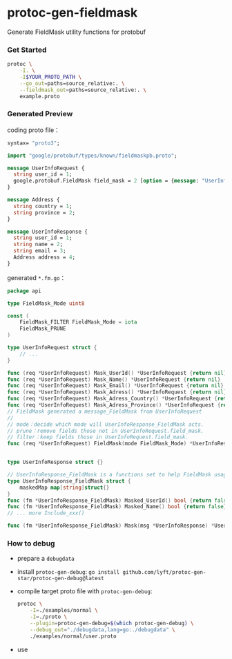 # protoc-gen-fieldmask

Generate FieldMask utility functions for protobuf


### Get Started

```sh
protoc \
	-I. \
	-I$YOUR_PROTO_PATH \
	--go_out=paths=source_relative:. \
	--fieldmask_out=paths=source_relative:. \
	example.proto
```

### Generated Preview

coding proto file：

```protobuf
syntax= "proto3";

import "google/protobuf/types/known/fieldmaskpb.proto";

message UserInfoRequest {
  string user_id = 1;
  google.protobuf.FieldMask field_mask = 2 [option = {message: "UserInfoResponse"}];
}

message Address {
  string country = 1;
  string province = 2;
}

message UserInfoResponse {
  string user_id = 1;
  string name = 2;
  string email = 3;
  Address address = 4;
}
```

generated `*.fm.go`：

```go
package api

type FieldMask_Mode uint8 

const (
	FieldMask_FILTER FieldMask_Mode = iota
	FieldMask_PRUNE
)

type UserInfoRequest struct {
	// ...
}

func (req *UserInfoRequest) Mask_UserId() *UserInfoRequest {return nil}
func (req *UserInfoRequest) Mask_Name() *UserInfoRequest {return nil}
func (req *UserInfoRequest) Mask_Email() *UserInfoRequest {return nil}
func (req *UserInfoRequest) Mask_Adress() *UserInfoRequest {return nil}
func (req *UserInfoRequest) Mask_Adress_Country() *UserInfoRequest {return nil}
func (req *UserInfoRequest) Mask_Adress_Province() *UserInfoRequest {return nil}
// FieldMask generated a message_FieldMask from UserInfoRequest
//
// mode：decide which mode will UserInfoResponse_FieldMask acts.
// prune：remove fields those not in UserInfoRequest.field_mask.
// filter：keep fields those in UserInfoRequest.field_mask.
func (req *UserInfoRequest) FieldMask(mode FieldMask_Mode) *UserInfoResponse_FieldMask {return nil}


type UserInfoResponse struct {}

// UserInfoResponse_FieldMask is a functions set to help FieldMask usage. 
type UserInfoResponse_FieldMask struct {
	maskedMap map[string]struct{}
}
func (fm *UserInfoResponse_FieldMask) Masked_UserId() bool {return false}
func (fm *UserInfoResponse_FieldMask) Masked_Name() bool {return false}
// ... more Include_xxx()

func (fm *UserInfoResponse_FieldMask) Mask(msg *UserInfoResponse) *UserInfoResponse {return nil}
```

### How to debug

- prepare a `debugdata`
- install `protoc-gen-debug`: `go install github.com/lyft/protoc-gen-star/protoc-gen-debug@latest`
- compile target proto file with `protoc-gen-debug`: 
	
    ```sh
    protoc \
        -I=./examples/normal \
        -I=./proto \
        --plugin=protoc-gen-debug=$(which protoc-gen-debug) \
        --debug_out="./debugdata,lang=go:./debugdata" \
        ./examples/normal/user.proto
    ```
- use 
